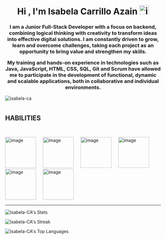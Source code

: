 <h1 align="center">Hi , I'm Isabela Carrillo Azain <img width="30" height="30" alt="image" src="https://github.com/user-attachments/assets/a458d6c5-c35d-4453-b2dd-4f9b38bcc304" />
</h1>
<h3 align="center"> I am a Junior Full-Stack Developer with a focus on backend, combining logical thinking with creativity to transform ideas into effective digital solutions. I am constantly driven to grow, learn and overcome challenges, taking each project as an opportunity to bring value and strengthen my skills.

My training and hands-on experience in technologies such as Java, JavaScript, HTML, CSS, SQL, Git and Scrum have allowed me to participate in the development of functional, dynamic and scalable applications, both in collaborative and individual environments.
</h3>

<p align="left"> <img src="https://komarev.com/ghpvc/?username=isabela-ca&label=Profile%20views&color=0e75b6&style=flat" alt="isabela-ca" /> </p>

<p align="left"> <a href="https://twitter.com/" target="blank"><img src="https://img.shields.io/twitter/follow/?logo=twitter&style=for-the-badge" alt="" /></a> </p>

<h2> HABILITIES </h2> <br>

<img width="100" height="100" alt="image" src="https://github.com/user-attachments/assets/e99cd3ab-a6a0-4f7b-aa5a-5735440a8bdc" /> &emsp; 
<img width="100" height="100" alt="image" src="https://github.com/user-attachments/assets/34987038-763d-4065-a377-3c87958cf285" /> &emsp;
<img width="100" height="100" alt="image" src="https://github.com/user-attachments/assets/14977d39-f640-462e-9479-23ba6ecd0040" /> &emsp;
<img width="100" height="100" alt="image" src="https://github.com/user-attachments/assets/f2033a4a-fc4f-4374-94a8-4f7e5deaf8f1" /> &emsp;
<img width="100" height="100" alt="image" src="https://github.com/user-attachments/assets/80322016-9a15-448b-bd31-e9b75910bac6" /> &emsp;
<img width="100" height="100" alt="image" src="https://github.com/user-attachments/assets/123e89c5-a3f9-4ea1-a605-f3f6c92a9e57" /> &emsp;
<br>
<hr>


![Isabela-CA's Stats](https://github-readme-stats.vercel.app/api?username=Isabela-CA&theme=vue-dark&show_icons=true&hide_border=true&count_private=true)

![Isabela-CA's Streak](https://github-readme-streak-stats.herokuapp.com/?user=Isabela-CA&theme=vue-dark&hide_border=true)

![Isabela-CA's Top Languages](https://github-readme-stats.vercel.app/api/top-langs/?username=Isabela-CA&theme=vue-dark&show_icons=true&hide_border=true&layout=compact)


